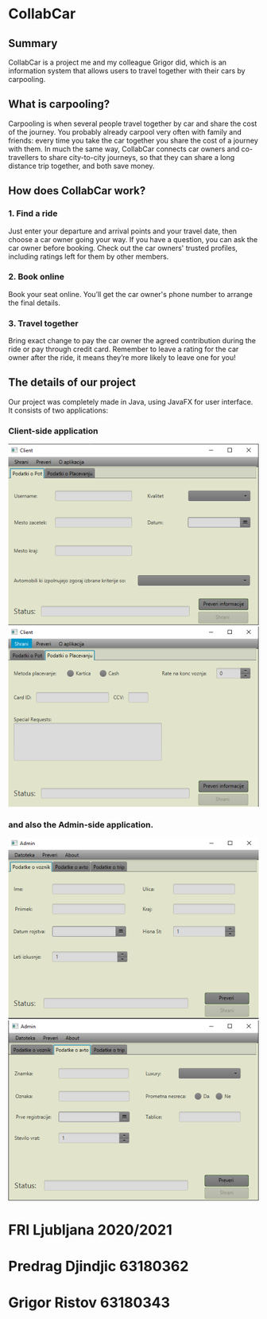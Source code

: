 # CollabCar

## Summary
CollabCar is a project me and my colleague Grigor did, which is an information system that allows users to travel together with their cars by carpooling. 

## What is carpooling?
Carpooling is when several people travel together by car and share the cost of the journey. You probably already carpool very often with family and friends: every time you take the car together you share the cost of a journey with them. In much the same way, CollabCar connects car owners and co-travellers to share city-to-city journeys, so that they can share a long distance trip together, and both save money.

## How does CollabCar work?
### 1. Find a ride
Just enter your departure and arrival points and your travel date, then choose a car owner going your way. If you have a question, you can ask the car owner before booking.
Check out the car owners' trusted profiles, including ratings left for them by other members. 
### 2. Book online
Book your seat online. You’ll get the car owner's phone number to arrange the final details.
### 3. Travel together
Bring exact change to pay the car owner the agreed contribution during the ride or pay through credit card.
Remember to leave a rating for the car owner after the ride, it means they’re more likely to leave one for you!

## The details of our project
Our project was completely made in Java, using JavaFX for user interface.
It consists of two applications:

### Client-side application


![Client Side 1](client1.png)
![Client Side 2](client2.png)

### and also the Admin-side application.


![Admin Side 1](admin1.png)
![Admin Side 2](admin2.png)


# FRI Ljubljana 2020/2021
# Predrag Djindjic 63180362
# Grigor Ristov 63180343
